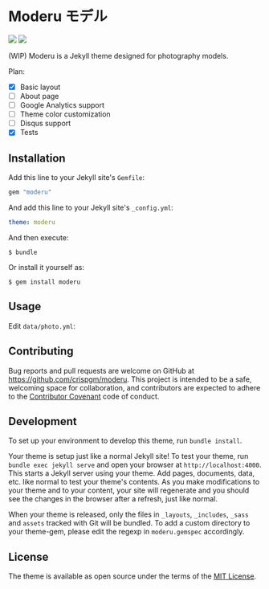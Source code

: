 # Moderu モデル

![](https://travis-ci.org/crispgm/resume.svg)
![](https://img.shields.io/badge/powered%20by-jekyll-blue.svg)

(WIP) Moderu is a Jekyll theme designed for photography models.

Plan:

- [x] Basic layout
- [ ] About page
- [ ] Google Analytics support
- [ ] Theme color customization
- [ ] Disqus support
- [x] Tests

## Installation

Add this line to your Jekyll site's `Gemfile`:

```ruby
gem "moderu"
```

And add this line to your Jekyll site's `_config.yml`:

```yaml
theme: moderu
```

And then execute:

    $ bundle

Or install it yourself as:

    $ gem install moderu

## Usage

Edit `data/photo.yml`:

## Contributing

Bug reports and pull requests are welcome on GitHub at <https://github.com/crispgm/moderu>. This project is intended to be a safe, welcoming space for collaboration, and contributors are expected to adhere to the [Contributor Covenant](http://contributor-covenant.org) code of conduct.

## Development

To set up your environment to develop this theme, run `bundle install`.

Your theme is setup just like a normal Jekyll site! To test your theme, run `bundle exec jekyll serve` and open your browser at `http://localhost:4000`. This starts a Jekyll server using your theme. Add pages, documents, data, etc. like normal to test your theme's contents. As you make modifications to your theme and to your content, your site will regenerate and you should see the changes in the browser after a refresh, just like normal.

When your theme is released, only the files in `_layouts`, `_includes`, `_sass` and `assets` tracked with Git will be bundled.
To add a custom directory to your theme-gem, please edit the regexp in `moderu.gemspec` accordingly.

## License

The theme is available as open source under the terms of the [MIT License](https://opensource.org/licenses/MIT).
